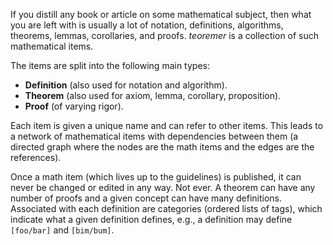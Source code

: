 If you distill any book or article on some mathematical subject, then what you are left with is usually a lot of notation, definitions, algorithms, theorems, lemmas, corollaries, and proofs. *teoremer* is a collection of such mathematical items.

The items are split into the following main types:
  * **Definition** (also used for notation and algorithm).
  * **Theorem** (also used for axiom, lemma, corollary, proposition).
  * **Proof** (of varying rigor).

Each item is given a unique name and can refer to other items. This leads to a network of mathematical items with dependencies between them (a directed graph where the nodes are the math items and the edges are the references).

Once a math item (which lives up to the guidelines) is published, it can never be changed or edited in any way. Not ever. A theorem can have any number of proofs and a given concept can have many definitions. Associated with each definition are categories (ordered lists of tags), which indicate what a given definition defines, e.g., a definition may define `[foo/bar]` and `[bim/bum]`.

